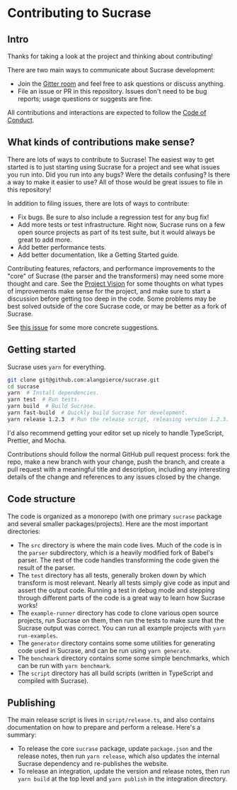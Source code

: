 # Contributing to Sucrase

## Intro

Thanks for taking a look at the project and thinking about contributing!

There are two main ways to communicate about Sucrase development:

* Join the [Gitter room](https://gitter.im/sucrasejs/Lobby) and feel free to ask
  questions or discuss anything.
* File an issue or PR in this repository. Issues don't need to be bug reports;
  usage questions or suggests are fine.

All contributions and interactions are expected to follow the
[Code of Conduct](./CODE_OF_CONDUCT.md).

## What kinds of contributions make sense?

There are lots of ways to contribute to Sucrase! The easiest way to get started
is to just starting using Sucrase for a project and see what issues you run
into. Did you run into any bugs? Were the details confusing? Is there a way to
make it easier to use? All of those would be great issues to file in this
repository!

In addition to filing issues, there are lots of ways to contribute:

* Fix bugs. Be sure to also include a regression test for any bug fix!
* Add more tests or test infrastructure. Right now, Sucrase runs on a few open
  source projects as part of its test suite, but it would always be great to add
  more.
* Add better performance tests.
* Add better documentation, like a Getting Started guide.

Contributing features, refactors, and performance improvements to the "core" of
Sucrase (the parser and the transformers) may need some more thought and care.
See the [Project Vision](./docs/PROJECT_VISION.md) for some thoughts on what
types of improvements make sense for the project, and make sure to start a
discussion before getting too deep in the code. Some problems may be best solved
outside of the core Sucrase code, or may be better as a fork of Sucrase.

See [this issue](https://github.com/alangpierce/sucrase/issues/161) for some
more concrete suggestions.

## Getting started

Sucrase uses `yarn` for everything.

```bash
git clone git@github.com:alangpierce/sucrase.git
cd sucrase
yarn  # Install dependencies.
yarn test  # Run tests.
yarn build  # Build Sucrase.
yarn fast-build  # Quickly build Sucrase for development.
yarn release 1.2.3  # Run the release script, releasing version 1.2.3.
```

I'd also recommend getting your editor set up nicely to handle TypeScript,
Prettier, and Mocha.

Contributions should follow the normal GitHub pull request process: fork the
repo, make a new branch with your change, push the branch, and create a pull
request with a meaningful title and description, including any interesting
details of the change and references to any issues closed by the change.

## Code structure

The code is organized as a monorepo (with one primary `sucrase` package and
several smaller packages/projects). Here are the most important directories:

* The `src` directory is where the main code lives. Much of the code is in the
  `parser` subdirectory, which is a heavily modified fork of Babel's parser. The
  rest of the code handles transforming the code given the result of the parser.
* The `test` directory has all tests, generally broken down by which transform
  is most relevant. Nearly all tests simply give code as input and assert the
  output code. Running a test in debug mode and stepping through different parts
  of the code is a great way to learn how Sucrase works!
* The `example-runner` directory has code to clone various open source projects,
  run Sucrase on them, then run the tests to make sure that the Sucrase output
  was correct. You can run all example projects with `yarn run-examples`.
* The `generator` directory contains some some utilities for generating code
  used in Sucrase, and can be run using `yarn generate`.
* The `benchmark` directory contains some some simple benchmarks, which can be
  run with `yarn benchmark`.
* The `script` directory has all build scripts (written in TypeScript and
  compiled with Sucrase).

## Publishing

The main release script is lives in `script/release.ts`, and also contains
documentation on how to prepare and perform a release. Here's a summary:

* To release the core `sucrase` package, update `package.json` and the
  release notes, then run `yarn release`, which also updates the internal
  Sucrase dependency and re-publishes the website.
* To release an integration, update the version and release notes, then run
  `yarn build` at the top level and `yarn publish` in the integration directory.
